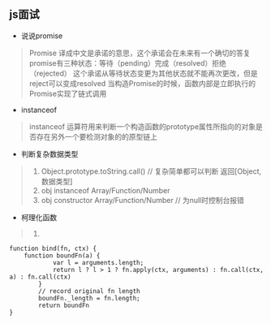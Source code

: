 ## js面试
* 说说promise
> Promise 译成中文是承诺的意思，这个承诺会在未来有一个确切的答复
promise有三种状态：等待（pending）完成（resolved）拒绝（rejected）
这个承诺从等待状态变更为其他状态就不能再次更改，但是reject可以变成resolved
当构造Promise的时候，函数内部是立即执行的
Promise实现了链式调用

* instanceof
> instanceof 运算符用来判断一个构造函数的prototype属性所指向的对象是否存在另外一个要检测对象的的原型链上

* 判断复杂数据类型
> 1. Object.prototype.toString.call() // 复杂简单都可以判断 返回[Object,数据类型]
> 2. obj instanceof Array/Function/Number
> 3. obj constructor Array/Function/Number // 为null时控制台报错
* 柯理化函数
> 1. ``` 
    function bind(fn, ctx) {
        function boundFn(a) {
                var l = arguments.length;
                return l ? l > 1 ? fn.apply(ctx, arguments) : fn.call(ctx, a) : fn.call(ctx)
            }
            // record original fn length
            boundFn._length = fn.length;
            return boundFn
    }
```
